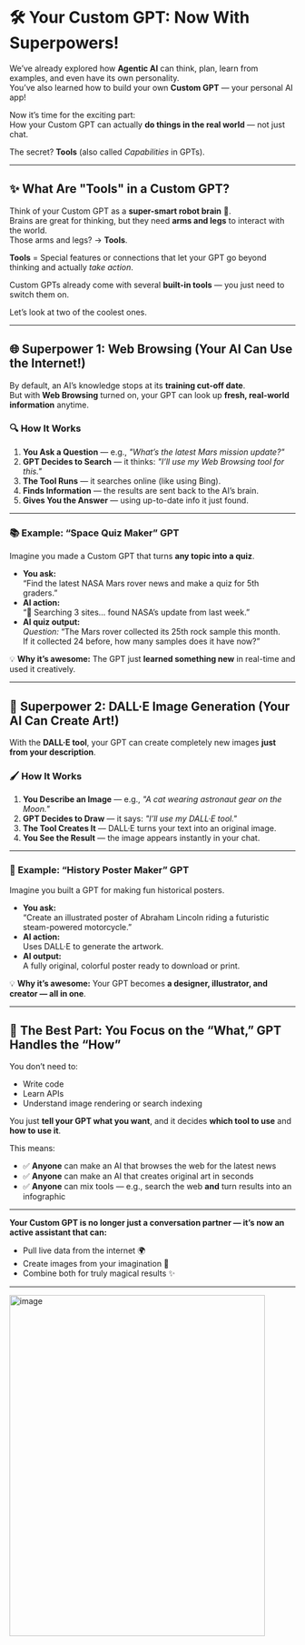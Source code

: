 # 🛠️ Your Custom GPT: Now With Superpowers!  

We’ve already explored how **Agentic AI** can think, plan, learn from examples, and even have its own personality.  
You’ve also learned how to build your own **Custom GPT** — your personal AI app!  

Now it’s time for the exciting part:  
How your Custom GPT can actually **do things in the real world** — not just chat.  

The secret? **Tools** (also called *Capabilities* in GPTs).  

---

## ✨ What Are "Tools" in a Custom GPT?  

Think of your Custom GPT as a **super-smart robot brain** 🧠.  
Brains are great for thinking, but they need **arms and legs** to interact with the world.  
Those arms and legs? → **Tools**.  

**Tools** = Special features or connections that let your GPT go beyond thinking and actually *take action*.  

Custom GPTs already come with several **built-in tools** — you just need to switch them on.  

Let’s look at two of the coolest ones.  

---

## 🌐 Superpower 1: Web Browsing (Your AI Can Use the Internet!)  

By default, an AI’s knowledge stops at its **training cut-off date**.  
But with **Web Browsing** turned on, your GPT can look up **fresh, real-world information** anytime.  

### 🔍 How It Works
1. **You Ask a Question** — e.g., *"What’s the latest Mars mission update?"*  
2. **GPT Decides to Search** — it thinks: *"I’ll use my Web Browsing tool for this."*  
3. **The Tool Runs** — it searches online (like using Bing).  
4. **Finds Information** — the results are sent back to the AI’s brain.  
5. **Gives You the Answer** — using up-to-date info it just found.  

---

### 📚 Example: “Space Quiz Maker” GPT
Imagine you made a Custom GPT that turns **any topic into a quiz**.

- **You ask:**  
  “Find the latest NASA Mars rover news and make a quiz for 5th graders.”
- **AI action:**  
  “🔎 Searching 3 sites… found NASA’s update from last week.”
- **AI quiz output:**  
  *Question:* “The Mars rover collected its 25th rock sample this month.  
  If it collected 24 before, how many samples does it have now?”  

💡 **Why it’s awesome:** The GPT just **learned something new** in real-time and used it creatively.  

---

## 🎨 Superpower 2: DALL·E Image Generation (Your AI Can Create Art!)  

With the **DALL·E tool**, your GPT can create completely new images **just from your description**.  

### 🖌️ How It Works
1. **You Describe an Image** — e.g., *"A cat wearing astronaut gear on the Moon."*  
2. **GPT Decides to Draw** — it says: *"I’ll use my DALL·E tool."*  
3. **The Tool Creates It** — DALL·E turns your text into an original image.  
4. **You See the Result** — the image appears instantly in your chat.  

---

### 🎯 Example: “History Poster Maker” GPT
Imagine you built a GPT for making fun historical posters.  

- **You ask:**  
  “Create an illustrated poster of Abraham Lincoln riding a futuristic steam-powered motorcycle.”  
- **AI action:**  
  Uses DALL·E to generate the artwork.  
- **AI output:**  
  A fully original, colorful poster ready to download or print.  

💡 **Why it’s awesome:** Your GPT becomes **a designer, illustrator, and creator — all in one**.  

---

## 🚀 The Best Part: You Focus on the “What,” GPT Handles the “How”  

You don’t need to:
- Write code  
- Learn APIs  
- Understand image rendering or search indexing  

You just **tell your GPT what you want**, and it decides **which tool to use** and **how to use it**.  

This means:
- ✅ **Anyone** can make an AI that browses the web for the latest news  
- ✅ **Anyone** can make an AI that creates original art in seconds  
- ✅ **Anyone** can mix tools — e.g., search the web **and** turn results into an infographic  

---

**Your Custom GPT is no longer just a conversation partner — it’s now an active assistant that can:**
- Pull live data from the internet 🌍
- Create images from your imagination 🎨
- Combine both for truly magical results ✨

---

<img width="450" height="600" alt="image" src="https://github.com/user-attachments/assets/f24f727c-11a5-4d87-99c7-de2687384da5" />


